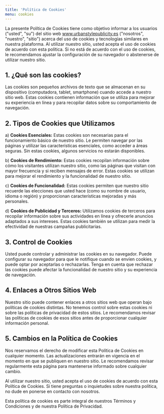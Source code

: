 ```yaml
---
title: 'Política de Cookies'
menu: cookies
---
```


La presente Política de Cookies tiene como objetivo informar a los usuarios ("usted", "su") del sitio web www.urbanstylepublicity.es ("nosotros", "nuestro", "sitio") acerca del uso de cookies y tecnologías similares en nuestra plataforma. Al utilizar nuestro sitio, usted acepta el uso de cookies de acuerdo con esta política. Si no está de acuerdo con el uso de cookies, le recomendamos ajustar la configuración de su navegador o abstenerse de utilizar nuestro sitio.

## 1. ¿Qué son las cookies?

Las cookies son pequeños archivos de texto que se almacenan en su dispositivo (computadora, tablet, smartphone) cuando accede a nuestro sitio web. Estas cookies contienen información que se utiliza para mejorar su experiencia en línea y para recopilar datos sobre su comportamiento de navegación.

## 2. Tipos de Cookies que Utilizamos

a) **Cookies Esenciales:** Estas cookies son necesarias para el funcionamiento básico de nuestro sitio. Le permiten navegar por las páginas y utilizar las características esenciales, como acceder a áreas seguras. Sin estas cookies, algunos servicios no estarán disponibles.

b) **Cookies de Rendimiento:** Estas cookies recopilan información sobre cómo los visitantes utilizan nuestro sitio, como las páginas que visitan con mayor frecuencia y si reciben mensajes de error. Estas cookies se utilizan para mejorar el rendimiento y la funcionalidad de nuestro sitio.

c) **Cookies de Funcionalidad:** Estas cookies permiten que nuestro sitio recuerde las elecciones que usted hace (como su nombre de usuario, idioma o región) y proporcionan características mejoradas y más personales.

d) **Cookies de Publicidad y Terceros:** Utilizamos cookies de terceros para recopilar información sobre sus actividades en línea y ofrecerle anuncios adaptados a sus intereses. Estas cookies también se utilizan para medir la efectividad de nuestras campañas publicitarias.

## 3. Control de Cookies

Usted puede controlar y administrar las cookies en su navegador. Puede configurar su navegador para que le notifique cuando se envíen cookies, y puede optar por aceptarlas o rechazarlas. Tenga en cuenta que rechazar las cookies puede afectar la funcionalidad de nuestro sitio y su experiencia de navegación.

## 4. Enlaces a Otros Sitios Web

Nuestro sitio puede contener enlaces a otros sitios web que operan bajo políticas de cookies distintas. No tenemos control sobre estas cookies ni sobre las políticas de privacidad de estos sitios. Le recomendamos revisar las políticas de cookies de esos sitios antes de proporcionar cualquier información personal.

## 5. Cambios en la Política de Cookies

Nos reservamos el derecho de modificar esta Política de Cookies en cualquier momento. Las actualizaciones entrarán en vigencia en el momento en que se publiquen en nuestro sitio. Le recomendamos revisar regularmente esta página para mantenerse informado sobre cualquier cambio.

Al utilizar nuestro sitio, usted acepta el uso de cookies de acuerdo con esta Política de Cookies. Si tiene preguntas o inquietudes sobre nuestra política, no dude en ponerse en contacto con nosotros.

Esta política de cookies es parte integral de nuestros Términos y Condiciones y de nuestra Política de Privacidad.
